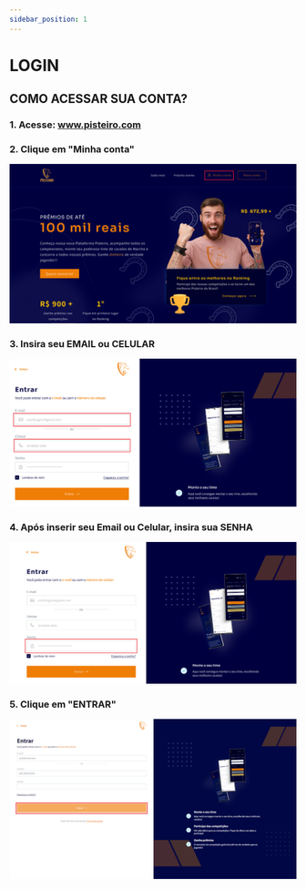 ```yaml
---
sidebar_position: 1
---
```


# LOGIN

## COMO ACESSAR SUA CONTA?

### 1. Acesse: www.pisteiro.com

### 2. Clique em "Minha conta"

![Login](/img/Plataforma/Home.png)

### 3. Insira seu EMAIL ou CELULAR

![Login](/img/Plataforma/Login1.png)

### 4. Após inserir seu Email ou Celular, insira sua SENHA

![Login](/img/Plataforma/Login2.png)

### 5. Clique em "ENTRAR"

![Login](/img/Plataforma/Login3.png)